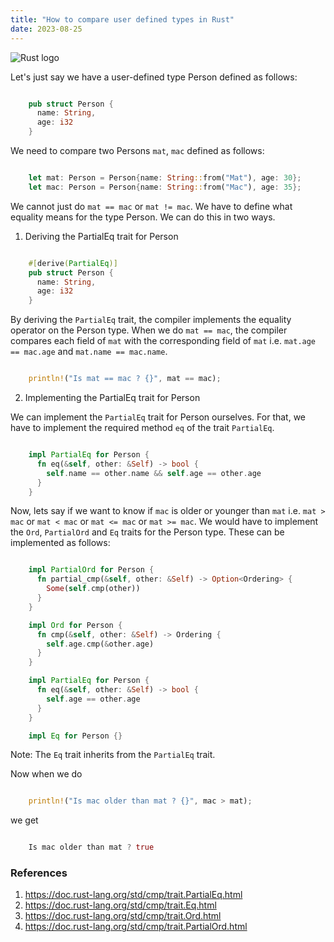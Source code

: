 ```yaml
---
title: "How to compare user defined types in Rust" 
date: 2023-08-25
---
```


![Rust logo](https://www.rust-lang.org/logos/rust-logo-32x32-blk.png)

Let's just say we have a user-defined type Person defined as follows:

```rust

    pub struct Person {
      name: String,
      age: i32
    }

```

We need to compare two Persons `mat`, `mac` defined as follows:

```rust

    let mat: Person = Person{name: String::from("Mat"), age: 30};
    let mac: Person = Person{name: String::from("Mac"), age: 35};

```

We cannot just do `mat == mac` or `mat != mac`. We have to define what equality means 
for the type Person. We can do this in two ways.

1. Deriving the PartialEq trait for Person

```rust

    #[derive(PartialEq)]
    pub struct Person {
      name: String,
      age: i32
    }

```

By deriving the `PartialEq` trait, the compiler implements the equality operator on the Person type. When we do `mat == mac`, the compiler compares each field of `mat` with the corresponding field of `mat` i.e. `mat.age == mac.age` and `mat.name == mac.name`.

```rust

    println!("Is mat == mac ? {}", mat == mac); 

```

2. Implementing the PartialEq trait for Person

We can implement the `PartialEq` trait for Person ourselves. For that, we have to implement the required method `eq` of the trait `PartialEq`.

```rust

    impl PartialEq for Person {
      fn eq(&self, other: &Self) -> bool {
        self.name == other.name && self.age == other.age
      }
    }

```

Now, lets say if we want to know if `mac` is older or younger than `mat` i.e. `mat > mac` or `mat < mac` or `mat <= mac` or `mat >= mac`. We would have to implement the `Ord`, `PartialOrd` and `Eq` traits for the Person type. These can be implemented as follows:

```rust

    impl PartialOrd for Person {
      fn partial_cmp(&self, other: &Self) -> Option<Ordering> {
        Some(self.cmp(other))
      }
    }

    impl Ord for Person {
      fn cmp(&self, other: &Self) -> Ordering {
        self.age.cmp(&other.age)
      }
    }

    impl PartialEq for Person {
      fn eq(&self, other: &Self) -> bool {
        self.age == other.age
      }
    }

    impl Eq for Person {}

```

Note: The `Eq` trait inherits from the `PartialEq` trait.

Now when we do

```rust

    println!("Is mac older than mat ? {}", mac > mat);

```

we get

```rust

    Is mac older than mat ? true

```

### References
1. https://doc.rust-lang.org/std/cmp/trait.PartialEq.html
2. https://doc.rust-lang.org/std/cmp/trait.Eq.html 
3. https://doc.rust-lang.org/std/cmp/trait.Ord.html
4. https://doc.rust-lang.org/std/cmp/trait.PartialOrd.html
